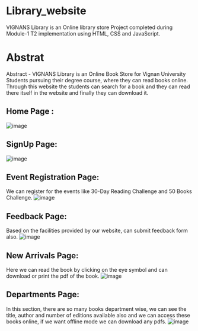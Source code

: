 # Library_website
VIGNANS Library is an Online library store Project completed during Module-1 T2 implementation using HTML, CSS and JavaScript.
# Abstrat
Abstract - VIGNANS Library is an Online Book Store for Vignan University Students pursuing their degree course, where they can read books online. Through this website the students can search for a book and they can read there itself in the website and finally they can download it.
## Home Page :
![image](https://github.com/RohithaaEverything/Library_website/assets/121723855/2f6ab0f7-0f16-4670-9f2b-80c4787db249)
## SignUp Page:
![image](https://github.com/RohithaaEverything/Library_website/assets/121723855/b4413fdd-f9ae-4786-8159-f4686f6bcc4f)
## Event Registration Page:
We can register for the events like 30-Day Reading Challenge and 50 Books Challenge.
![image](https://github.com/RohithaaEverything/Library_website/assets/121723855/da442f59-b917-4ca2-be8d-46beb2f84e06)
## Feedback Page:
Based on the facilities provided by our website, can submit feedback form also.
![image](https://github.com/RohithaaEverything/Library_website/assets/121723855/6f27ffce-ebb5-41a9-82b4-a082468e52da)
## New Arrivals Page:
Here we can read the book by clicking on the eye symbol and can download or print the pdf of the book.
![image](https://github.com/RohithaaEverything/Library_website/assets/121723855/8c4c9259-a214-49b3-9540-b5ef0ce8365b)
## Departments Page:
In this section, there are so many books department wise, we can see the title, author and number of editions available also and we can access these books online, if we want offline mode we can download any pdfs.
![image](https://github.com/RohithaaEverything/Library_website/assets/121723855/95aeb36f-68c8-45c9-bfe6-ac61e84328fd)
